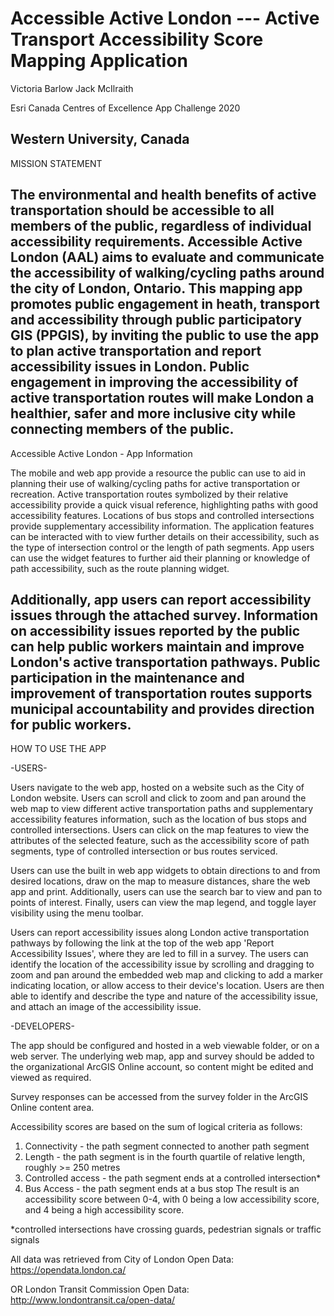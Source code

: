 # Accessible Active London --- Active Transport Accessibility Score Mapping Application

Victoria Barlow
Jack McIlraith

Esri Canada Centres of Excellence App Challenge 2020

Western University, Canada
-------------------------------------------------------------------------------------
MISSION STATEMENT

The environmental and health benefits of active transportation should be accessible to all
members of the public, regardless of individual accessibility requirements. Accessible Active
London (AAL) aims to evaluate and communicate the accessibility of walking/cycling paths 
around the city of London, Ontario. This mapping app promotes public engagement in heath, 
transport and accessibility through public participatory GIS (PPGIS), by inviting the public
to use the app to plan active transportation and report accessibility issues in London. 
Public engagement in improving the accessibility of active transportation routes will make
London a healthier, safer and more inclusive city while connecting members of the public.
--------------------------------------------------------------------------------------
Accessible Active London - App Information

The mobile and web app provide a resource the public can use to aid in planning their use
of walking/cycling paths for active transportation or recreation. Active transportation routes
symbolized by their relative accessibility provide a quick visual reference, highlighting
paths with good accessibility features. Locations of bus stops and controlled intersections
provide supplementary accessibility information. The application features can be interacted
with to view further details on their accessibility, such as the type of intersection control
or the length of path segments. App users can use the widget features to further aid their
planning or knowledge of path accessibility, such as the route planning widget.

Additionally, app users can report accessibility issues through the attached survey.
Information on accessibility issues reported by the public can help public workers maintain
and improve London's active transportation pathways. Public participation in the maintenance
and improvement of transportation routes supports municipal accountability and provides
direction for public workers.
-------------------------------------------------------------------------------------
HOW TO USE THE APP

-USERS-

Users navigate to the web app, hosted on a website such as the City of London website. Users
can scroll and click to zoom and pan around the web map to view different active 
transportation paths and supplementary accessibility features information, such as the 
location of bus stops and controlled intersections. Users can click on the map features to
view the attributes of the selected feature, such as the accessibility score of path
segments, type of controlled intersection or bus routes serviced.

Users can use the built in web app widgets to obtain directions to and from desired locations,
draw on the map to measure distances, share the web app and print. Additionally, users can
use the search bar to view and pan to points of interest. Finally, users can view the map
legend, and toggle layer visibility using the menu toolbar.

Users can report accessibility issues along London active transportation pathways by
following the link at the top of the web app 'Report Accessibility Issues', where they are
led to fill in a survey. The users can identify the location of the accessibility issue by
scrolling and dragging to zoom and pan around the embedded web map and clicking to add a 
marker indicating location, or allow access to their device's location. Users are then 
able to identify and describe the type and nature of the accessibility issue, and attach an
image of the accessibility issue.

-DEVELOPERS-

The app should be configured and hosted in a web viewable folder, or on a web server. The
underlying web map, app and survey should be added to the organizational ArcGIS Online 
account, so content might be edited and viewed as required.

Survey responses can be accessed from the survey folder in the ArcGIS Online content 
area.

Accessibility scores are based on the sum of logical criteria as follows:
1. Connectivity - the path segment connected to another path segment
2. Length - the path segment is in the fourth quartile of relative length, roughly
		    >= 250 metres
3. Controlled access - the path segment ends at a controlled intersection*
4. Bus Access - the path segment ends at a bus stop
The result is an accessibility score between 0-4, with 0 being a low accessibility score,
and 4 being a high accessibility score. 

*controlled intersections have crossing guards, pedestrian signals or traffic signals

All data was retrieved from City of London Open Data:<br />
https://opendata.london.ca/

OR London Transit Commission Open Data:<br />
http://www.londontransit.ca/open-data/
